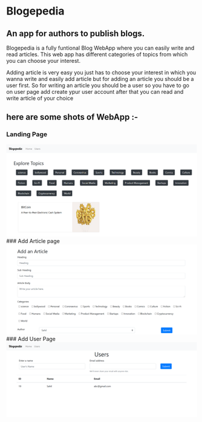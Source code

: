 # Blogepedia
## An app for authors to publish blogs.

Blogepedia is a fully funtional Blog WebApp where you can easily write
and read articles. 
This web app has different categories of topics from which you can choose 
your interest.

Adding article is very easy you just has to choose your interest in which you wanna write and easily add article but for adding an article you should be a user first. So for writing an article you should be a user so you have to go on user page add create ypur user account after that you can read and write article of your choice 

## here are some shots of WebApp :-
### Landing Page
<img src="Home.png"/>
### Add Article page
<img src="addArticle.png"/>
### Add User Page
<img src="Users.png"/>




